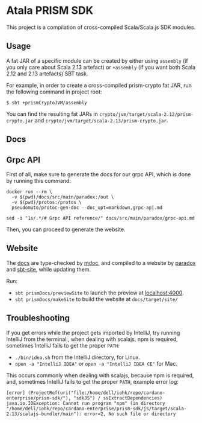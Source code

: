 # Atala PRISM SDK

This project is a compilation of cross-compiled Scala/Scala.js SDK modules.

## Usage

A fat JAR of a specific module can be created by either using `assembly` (if you only care about Scala 2.13 artefact) or `+assembly` (if you want both Scala 2.12 and 2.13 artefacts) SBT task.

For example, in order to create a cross-compiled prism-crypto fat JAR, run the following command in project root:
```
$ sbt +prismCryptoJVM/assembly
```

You can find the resulting fat JARs in `crypto/jvm/target/scala-2.12/prism-crypto.jar` and `crypto/jvm/target/scala-2.13/prism-crypto.jar`.

## Docs

## Grpc API
First of all, make sure to generate the docs for our grpc API, which is done by running this command:

```shell script
docker run --rm \
  -v $(pwd)/docs/src/main/paradox:/out \
  -v $(pwd)/protos:/protos \
  pseudomuto/protoc-gen-doc --doc_opt=markdown,grpc-api.md

sed -i "1s/.*/# Grpc API reference/" docs/src/main/paradox/grpc-api.md
```

Then, you can proceed to generate the website.

## Website
The [docs](docs) are type-checked by [mdoc](https://github.com/olafurpg/mdoc), and compiled to a website by [paradox](https://github.com/lightbend/paradox) and [sbt-site](https://github.com/sbt/sbt-site), while updating them.
 
Run:
- `sbt prismDocs/previewSite` to launch the preview at [localhost:4000](https://localhost:4000).
- `sbt prismDocs/makeSite` to build the website at `docs/target/site/`

## Troubleshooting
If you get errors while the project gets imported by IntelliJ, try running IntelliJ from the terminal:, when dealing with scalajs, npm is required, sometimes IntelliJ fails to get the proper `PATH`:
- `./bin/idea.sh` from the IntelliJ directory, for Linux.
- `open -a "IntelliJ IDEA"` or `open -a "IntelliJ IDEA CE"` for Mac.


This occurs commonly when dealing with scalajs, because npm is required, and, sometimes IntelliJ fails to get the proper `PATH`, example error log:

```
[error] (ProjectRef(uri("file:/home/dell/iohk/repo/cardano-enterprise/prism-sdk/"), "sdkJS") / ssExtractDependencies) java.io.IOException: Cannot run program "npm" (in directory "/home/dell/iohk/repo/cardano-enterprise/prism-sdk/js/target/scala-2.13/scalajs-bundler/main"): error=2, No such file or directory
```

